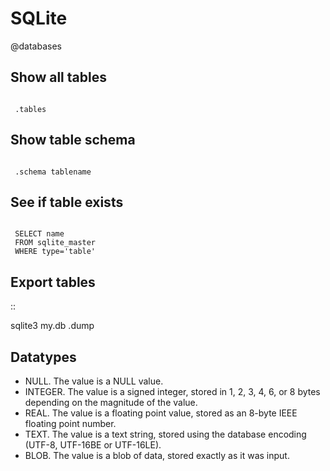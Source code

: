 # SQLite
@databases

Show all tables
---------------

```sqlite3

 .tables
```
Show table schema
-----------------

```sqlite3

 .schema tablename
```
See if table exists
-------------------

```sqlite3

 SELECT name 
 FROM sqlite_master
 WHERE type='table'
```
Export tables
-------------

::

  sqlite3 my.db .dump

Datatypes
---------


* NULL. The value is a NULL value.
* INTEGER. The value is a signed integer, stored in 1, 2, 3, 4, 6, or 8 bytes depending on the magnitude of the value.
* REAL. The value is a floating point value, stored as an 8-byte IEEE floating point number.
* TEXT. The value is a text string, stored using the database encoding (UTF-8, UTF-16BE or UTF-16LE).
* BLOB. The value is a blob of data, stored exactly as it was input.


